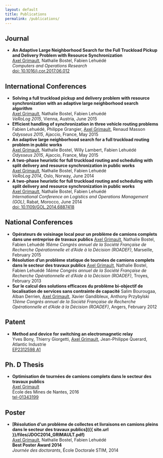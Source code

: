 ```yaml
---
layout: default
title: Publications
permalink: /publications/
---
```


## Journal ##
- **An Adaptive Large Neighborhood Search for the Full Truckload Pickup and Delivery Problem with Resource Synchronization**<br>
<u>Axel Grimault</u>, Nathalie Bostel, Fabien Lehuédé<br>
*Computers and Operations Research*<br>
[doi: 10.1016/j.cor.2017.06.012](https://doi.org/10.1016/j.cor.2017.06.012)

## International Conferences ##
- **Solving a full truckload pickup and delivery problem with resource synchronization with an adaptive large neighborhood search algorithm**<br>
<u>Axel Grimault</u>, Nathalie Bostel, Fabien Lehuédé<br>
*VeRoLog 2015*, Vienna, Austria, June 2015
- **Efficient handling of synchronization in three vehicle routing problems**<br>
Fabien Lehuédé, Philippe Grangier, <u>Axel Grimault</u>, Renaud Masson<br>
*Odysseus 2015*, Ajaccio, France, May 2015
- **An adaptive large neighborhood search for a full truckload routing problem in public works**<br>
<u>Axel Grimault</u>, Nathalie Bostel, Willy Lambert, Fabien Lehuédé<br>
*Odysseus 2015*, Ajaccio, France, May 2015
- **A two-phase heuristic for full truckload routing and scheduling with split delivery and resource synchronization in public works**<br>
<u>Axel Grimault</u>, Nathalie Bostel, Fabien Lehuédé<br>
*VeRoLog 2014*, Oslo, Norway, June 2014
- **A two-phase heuristic for full truckload routing and scheduling with split delivery and resource synchronization in public works**<br>
<u>Axel Grimault</u>, Nathalie Bostel, Fabien Lehuédé<br>
*International Conference on Logistics and Operations Management (GOL)*, Rabat, Morocco, June 2014<br>
[doi: 10.1109/GOL.2014.6887418](http://ieeexplore.ieee.org/abstract/document/6887418)

## National Conferences ##
- **Opérateurs de voisinage local pour un problème de camions complets dans une entreprise de travaux publics**
<u>Axel Grimault</u>, Nathalie Bostel, Fabien Lehuédé
*16ème Congrès annuel de la Société Française de Recherche Opérationnelle et d’Aide à la Décision (ROADEF)*, Marseille, February 2015
- **Résolution d’un problème statique de tournées de camions complets dans le secteur des travaux publics**
<u>Axel Grimault</u>, Nathalie Bostel, Fabien Lehuédé
*14ème Congrès annuel de la Société Française de Recherche Opérationnelle et d’Aide à la Décision (ROADEF)*, Troyes, February 2013
- **Sur le calcul des solutions efficaces du problème bi-objectif de localisation de services sans contrainte de capacité**
Salim Bourougaa, Alban Derrien, <u>Axel Grimault</u>, Xavier Gandibleux, Anthony Przybylski
*13ème Congrès annuel de la Société Française de Recherche Opérationnelle et d’Aide à la Décision (ROADEF)*, Angers, February 2012

## Patent ##
- **Method and device for switching an electromagnetic relay**<br>
Yves Bony, Thierry Giorgetti, <u>Axel Grimault</u>, Jean-Philippe Querard, Atlantic Industrie<br>
[EP2312598 A1](https://www.google.com/patents/EP2312598A1?cl=en)

## Ph. D Thesis ##
- **Optimisation de tournées de camions complets dans le secteur des travaux publics**<br>
<u>Axel Grimault</u><br>
École des Mines de Nantes, 2016<br>
[tel-01343199](https://tel.archives-ouvertes.fr/tel-01343199)

## Poster ##
- **[Résolution d'un problème de collectes et livraisons en camions pleins dans le secteur des travaux publics]({{ site.url }}/files/JDOC2014_GRIMAULT.pdf)**<br>
<u>Axel Grimault</u>, Nathalie Bostel, Fabien Lehuédé<br>
**Best Poster Award 2014**<br>
*Journée des doctorants*, École Doctorale STIM, 2014